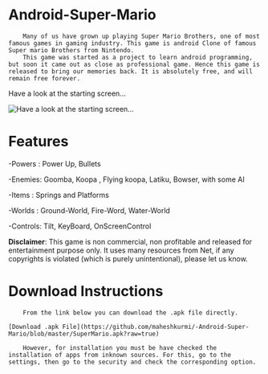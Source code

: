 Android-Super-Mario
====================

        Many of us have grown up playing Super Mario Brothers, one of most famous games in gaming industry. This game is android Clone of famous Super mario Brothers from Nintendo.
        This game was started as a project to learn android programming, but soon it came out as close as professional game. Hence this game is released to bring our memories back. It is absolutely free, and will remain free forever.

Have a look at the starting screen...

![Have a look at the starting screen...](http://lh5.ggpht.com/7mpw1b5pQSrZD8ylEwz2lJ-z9a-hQ6dXsXkIYYzMsfLh7a4KtHlFq4VOhbUczBaG_JI)


Features
========

-Powers : Power Up, Bullets

-Enemies: Goomba, Koopa , Flying koopa, Latiku, Bowser, with some AI

-Items : Springs and Platforms

-Worlds : Ground-World, Fire-Word, Water-World

-Controls: Tilt, KeyBoard, OnScreenControl


**Disclaimer**: This game is non commercial, non profitable and released for entertainment purpose only. It uses many resources from Net, if any copyrights is violated (which is purely unintentional), please let us know.


Download Instructions
=====================

        From the link below you can download the .apk file directly.
    
    [Download .apk File](https://github.com/maheshkurmi/-Android-Super-Mario/blob/master/SuperMario.apk?raw=true)

        However, for installation you must be have checked the installation of apps from inknown sources. For this, go to the settings, then go to the security and check the corresponding option.
